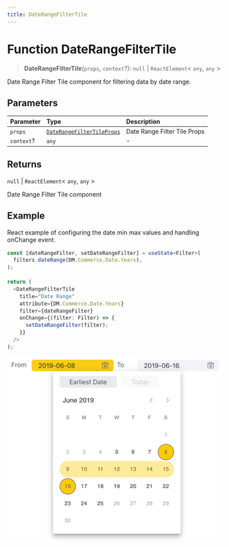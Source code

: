 ```yaml
---
title: DateRangeFilterTile
---
```


# Function DateRangeFilterTile

> **DateRangeFilterTile**(`props`, `context`?): `null` \| `ReactElement`\< `any`, `any` \>

Date Range Filter Tile component for filtering data by date range.

## Parameters

| Parameter | Type | Description |
| :------ | :------ | :------ |
| `props` | [`DateRangeFilterTileProps`](../interfaces/interface.DateRangeFilterTileProps.md) | Date Range Filter Tile Props |
| `context`? | `any` | - |

## Returns

`null` \| `ReactElement`\< `any`, `any` \>

Date Range Filter Tile component

## Example

React example of configuring the date min max values and handling onChange event.
```ts
const [dateRangeFilter, setDateRangeFilter] = useState<Filter>(
  filters.dateRange(DM.Commerce.Date.Years),
);

return (
  <DateRangeFilterTile
    title="Date Range"
    attribute={DM.Commerce.Date.Years}
    filter={dateRangeFilter}
    onChange={(filter: Filter) => {
      setDateRangeFilter(filter);
    }}
  />
);
```

<img src="../../../img/date-filter-example-1.png" width="800px" />
